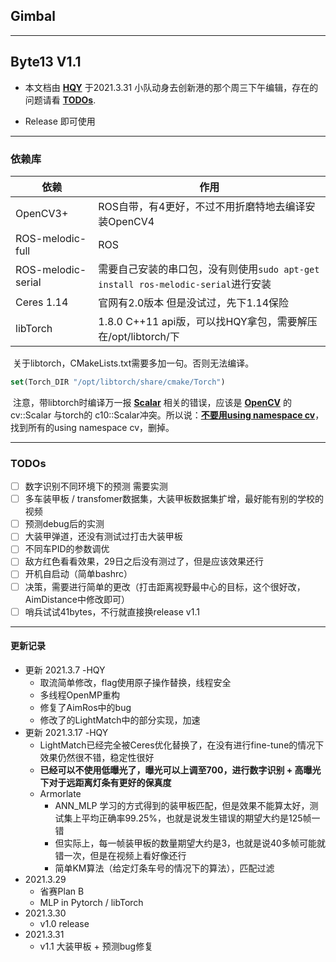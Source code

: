 ## Gimbal

---
## Byte13 V1.1

- 本文档由 **<u>HQY</u>** 于2021.3.31 小队动身去创新港的那个周三下午编辑，存在的问题请看 **<u>TODOs</u>**.

- Release 即可使用
---
### 依赖库

| 依赖               | 作用                                                         |
| ------------------ | ------------------------------------------------------------ |
| OpenCV3+           | ROS自带，有4更好，不过不用折磨特地去编译安装OpenCV4          |
| ROS-melodic-full   | ROS                                                          |
| ROS-melodic-serial | 需要自己安装的串口包，没有则使用`sudo apt-get install ros-melodic-serial`进行安装 |
| Ceres 1.14         | 官网有2.0版本 但是没试过，先下1.14保险                       |
| libTorch           | 1.8.0 C++11 api版，可以找HQY拿包，需要解压在/opt/libtorch/下 |

​		关于libtorch，CMakeLists.txt需要多加一句。否则无法编译。

```cmake
set(Torch_DIR "/opt/libtorch/share/cmake/Torch")
```

​		注意，带libtorch时编译万一报 **<u>Scalar</u>** 相关的错误，应该是 **<u>OpenCV</u>** 的 cv::Scalar 与torch的 c10::Scalar冲突。所以说：**<u>不要用using namespace cv</u>**，找到所有的using namespace cv，删掉。

---
### TODOs
- [ ] 数字识别不同环境下的预测 需要实测
- [ ] 多车装甲板 / transfomer数据集，大装甲板数据集扩增，最好能有别的学校的视频
- [ ] 预测debug后的实测
- [ ] 大装甲弹道，还没有测试过打击大装甲板
- [ ] 不同车PID的参数调优
- [ ] 敌方红色看看效果，29日之后没有测过了，但是应该效果还行
- [ ] 开机自启动（简单bashrc）
- [ ] 决策，需要进行简单的更改（打击距离视野最中心的目标，这个很好改，AimDistance中修改即可）
- [ ] 哨兵试试41bytes，不行就直接换release v1.1

---
#### 更新记录
- 更新 2021.3.7 -HQY
  - 取流简单修改，flag使用原子操作替换，线程安全
  - 多线程OpenMP重构
  - 修复了AimRos中的bug
  - 修改了的LightMatch中的部分实现，加速
- 更新 2021.3.17 -HQY
  - LightMatch已经完全被Ceres优化替换了，在没有进行fine-tune的情况下效果仍然很不错，稳定性很好
  - **已经可以不使用低曝光了，曝光可以上调至700，进行数字识别 + 高曝光下对于远距离灯条有更好的保真度**
  - Armorlate
    - ANN_MLP 学习的方式得到的装甲板匹配，但是效果不能算太好，测试集上平均正确率99.25%，也就是说发生错误的期望大约是125帧一错
    - 但实际上，每一帧装甲板的数量期望大约是3，也就是说40多帧可能就错一次，但是在视频上看好像还行
    - 简单KM算法（给定灯条车号的情况下的算法），匹配过滤
- 2021.3.29
  - 省赛Plan B
  - MLP in Pytorch / libTorch
- 2021.3.30
  - v1.0 release
- 2021.3.31
  - v1.1 大装甲板 + 预测bug修复